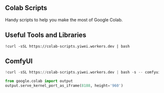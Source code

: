 Colab Scripts
---

Handy scripts to help you make the most of Google Colab.

## Useful Tools and Libraries

```
!curl -sSL https://colab-scripts.yiwei.workers.dev | bash
```

## ComfyUI

```python
!curl -sSL https://colab-scripts.yiwei.workers.dev | bash -s -- comfyui

from google.colab import output
output.serve_kernel_port_as_iframe(8188, height='960')
```
